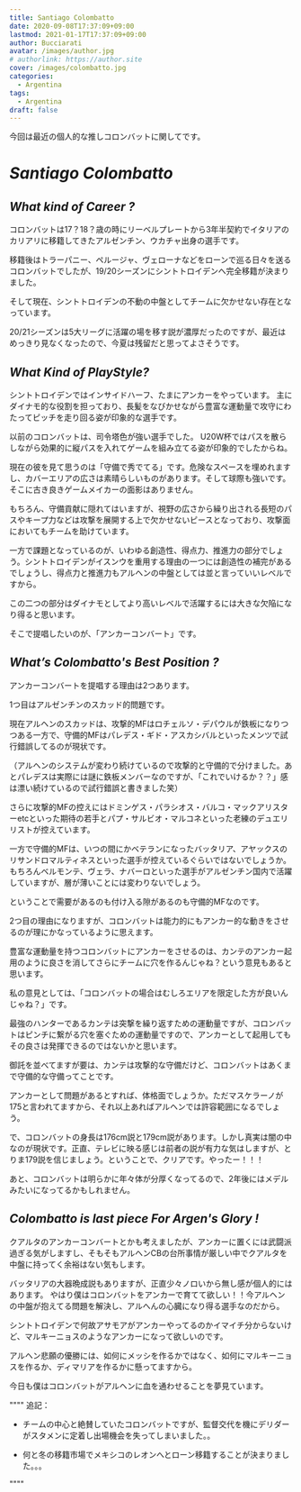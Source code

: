 ```yaml
---
title: Santiago Colombatto 
date: 2020-09-08T17:37:09+09:00
lastmod: 2021-01-17T17:37:09+09:00
author: Bucciarati
avatar: /images/author.jpg
# authorlink: https://author.site
cover: /images/colombatto.jpg
categories:
  - Argentina
tags:
  - Argentina
draft: false
---
```


今回は最近の個人的な推しコロンバットに関してです。


<!--more-->

# _Santiago Colombatto_

## _What kind of Career ?_

コロンバットは17？18？歳の時にリーベルプレートから3年半契約でイタリアのカリアリに移籍してきたアルゼンチン、ウカチャ出身の選手です。

移籍後はトラーパニー、ペルージャ、ヴェローナなどをローンで巡る日々を送るコロンバットでしたが、19/20シーズンにシントトロイデンへ完全移籍が決まりました。

そして現在、シントトロイデンの不動の中盤としてチームに欠かせない存在となっています。

20/21シーズンは5大リーグに活躍の場を移す説が濃厚だったのですが、最近はめっきり見なくなったので、今夏は残留だと思ってよさそうです。


## _What Kind of PlayStyle?_

シントトロイデンではインサイドハーフ、たまにアンカーをやっています。
主にダイナモ的な役割を担っており、長髪をなびかせながら豊富な運動量で攻守にわたってピッチを走り回る姿が印象的な選手です。

以前のコロンバットは、司令塔色が強い選手でした。
U20W杯ではパスを散らしながら効果的に縦パスを入れてゲームを組み立てる姿が印象的でしたからね。

現在の彼を見て思うのは「守備で秀でてる」です。危険なスペースを埋めれますし、カバーエリアの広さは素晴らしいものがあります。そして球際も強いです。そこに古き良きゲームメイカーの面影はありません。


もちろん、守備貢献に隠れてはいますが、視野の広さから繰り出される長短のパスやキープ力などは攻撃を展開する上で欠かせないピースとなっており、攻撃面においてもチームを助けています。

一方で課題となっているのが、いわゆる創造性、得点力、推進力の部分でしょう。シントトロイデンがイスンウを重用する理由の一つには創造性の補完があるでしょうし、得点力と推進力もアルヘンの中盤としては並と言っていいレベルですから。

この二つの部分はダイナモとしてより高いレベルで活躍するには大きな欠陥になり得ると思います。

そこで提唱したいのが、「アンカーコンバート」です。

## _What’s Colombatto's Best Position ?_

アンカーコンバートを提唱する理由は2つあります。

1つ目はアルゼンチンのスカッド的問題です。

現在アルヘンのスカッドは、攻撃的MFはロチェルソ・デパウルが鉄板になりつつある一方で、守備的MFはパレデス・ギド・アスカシバルといったメンツで試行錯誤してるのが現状です。

（アルヘンのシステムが変わり続けているので攻撃的と守備的で分けました。あとパレデスは実際には謎に鉄板メンバーなのですが、「これでいけるか？？」感は漂い続けているので試行錯誤と書きました笑）

さらに攻撃的MFの控えにはドミンゲス・パラシオス・バルコ・マックアリスターetcといった期待の若手とパプ・サルビオ・マルコネといった老練のデュエリリストが控えています。

一方で守備的MFは、いつの間にかベテランになったバッタリア、アヤックスのリサンドロマルティネスといった選手が控えているぐらいではないでしょうか。もちろんベルモンテ、ヴェラ、ナバーロといった選手がアルゼンチン国内で活躍していますが、層が薄いことには変わりないでしょう。

ということで需要があるのも付け入る隙があるのも守備的MFなのです。

2つ目の理由になりますが、コロンバットは能力的にもアンカー的な動きをさせるのが理にかなっているように思えます。

豊富な運動量を持つコロンバットにアンカーをさせるのは、カンテのアンカー起用のように良さを消してさらにチームに穴を作るんじゃね？という意見もあると思います。

私の意見としては、「コロンバットの場合はむしろエリアを限定した方が良いんじゃね？」です。

最強のハンターであるカンテは突撃を繰り返すための運動量ですが、コロンバットはピンチに繋がる穴を塞ぐための運動量ですので、アンカーとして起用してもその良さは発揮できるのではないかと思います。

御託を並べてますが要は、カンテは攻撃的な守備だけど、コロンバットはあくまで守備的な守備ってことです。

アンカーとして問題があるとすれば、体格面でしょうか。ただマスケラーノが175と言われてますから、それ以上あればアルヘンでは許容範囲になるでしょう。

で、コロンバットの身長は176cm説と179cm説があります。しかし真実は闇の中なのが現状です。正直、テレビに映る感じは前者の説が有力な気はしますが、とりま179説を信じましょう。ということで、クリアです。やったー！！！
 
あと、コロンバットは明らかに年々体が分厚くなってるので、2年後にはメデルみたいになってるかもしれません。

## _Colombatto is last piece For Argen's Glory !_

クアルタのアンカーコンバートとかも考えましたが、アンカーに置くには武闘派過ぎる気がしますし、そもそもアルヘンCBの台所事情が厳しい中でクアルタを中盤に持ってく余裕はない気もします。

バッタリアの大器晩成説もありますが、正直少々ノロいから無し感が個人的にはあります。
やはり僕はコロンバットをアンカーで育てて欲しい！！今アルヘンの中盤が抱えてる問題を解決し、アルへんの心臓になり得る選手なのだから。

シントトロイデンで何故アサモアがアンカーやってるのかイマイチ分からないけど、マルキーニョスのようなアンカーになって欲しいのです。

アルヘン悲願の優勝には、如何にメッシを作るかではなく、如何にマルキーニョスを作るか、ディマリアを作るかに懸ってますから。

今日も僕はコロンバットがアルヘンに血を通わせることを夢見ています。

""""
追記：
- チームの中心と絶賛していたコロンバットですが、監督交代を機にデリダーがスタメンに定着し出場機会を失ってしまいました。。

- 何と冬の移籍市場でメキシコのレオンへとローン移籍することが決まりました。。。

""""